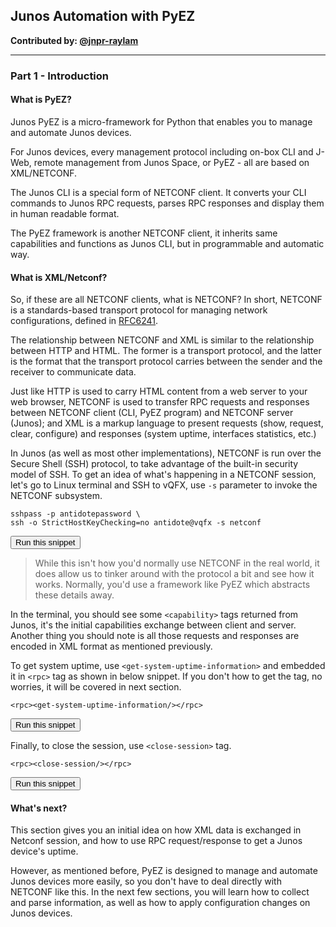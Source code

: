 ## Junos Automation with PyEZ

**Contributed by: [@jnpr-raylam](https://github.com/jnpr-raylam)**

---

### Part 1 - Introduction

#### What is PyEZ?

Junos PyEZ is a micro-framework for Python that enables you to manage and automate Junos devices.

For Junos devices, every management protocol including on-box CLI and J-Web, remote management from Junos Space, or PyEZ - all are based on XML/NETCONF.

The Junos CLI is a special form of NETCONF client. It converts your CLI commands to Junos RPC requests, parses RPC responses and display them in human readable format.

The PyEZ framework is another NETCONF client, it inherits same capabilities and functions as Junos CLI, but in programmable and automatic way.

#### What is XML/Netconf?

So, if these are all NETCONF clients, what is NETCONF? In short, NETCONF is a standards-based transport protocol for managing network configurations, defined in [RFC6241](https://tools.ietf.org/html/rfc6241).

The relationship between NETCONF and XML is similar to the relationship between HTTP and HTML. The former is a transport protocol, and the latter is the format that the transport protocol carries between the sender and the receiver to communicate data.

Just like HTTP is used to carry HTML content from a web server to your web browser, NETCONF is used to transfer RPC requests and responses between NETCONF client (CLI, PyEZ program) and NETCONF server (Junos); and XML is a markup language to present requests (show, request, clear, configure) and responses (system uptime, interfaces statistics, etc.)

In Junos (as well as most other implementations), NETCONF is run over the Secure Shell (SSH) protocol, to take advantage of the built-in security model of SSH. To get an idea of what's happening in a NETCONF session, let's go to Linux terminal and SSH to vQFX, use `-s` parameter to invoke the NETCONF subsystem. 

```
sshpass -p antidotepassword \
ssh -o StrictHostKeyChecking=no antidote@vqfx -s netconf
```
<button type="button" class="btn btn-primary btn-sm" onclick="runSnippetInTab('linux', 0)">Run this snippet</button>

> While this isn't how you'd normally use NETCONF in the real world, it does allow us to tinker around with the protocol a bit and see how it works. Normally, you'd use a framework like PyEZ which abstracts these details away.

In the terminal, you should see some `<capability>` tags returned from Junos, it's the initial capabilities exchange between client and server. Another thing you should note is all those requests and responses are encoded in XML format as mentioned previously.

To get system uptime, use `<get-system-uptime-information>` and embedded it in `<rpc>` tag as shown in below snippet. If you don't how to get the tag, no worries, it will be covered in next section.

```
<rpc><get-system-uptime-information/></rpc>
```
<button type="button" class="btn btn-primary btn-sm" onclick="runSnippetInTab('linux', 1)">Run this snippet</button>

Finally, to close the session, use `<close-session>` tag.

```
<rpc><close-session/></rpc>
```
<button type="button" class="btn btn-primary btn-sm" onclick="runSnippetInTab('linux', 2)">Run this snippet</button>

#### What's next?

This section gives you an initial idea on how XML data is exchanged in Netconf session, and how to use RPC request/response to get a Junos device's uptime.

However, as mentioned before, PyEZ is designed to manage and automate Junos devices more easily, so you don't have to deal directly with NETCONF like this. In the next few sections, you will learn how to collect and parse information, as well as how to apply configuration changes on Junos devices.
